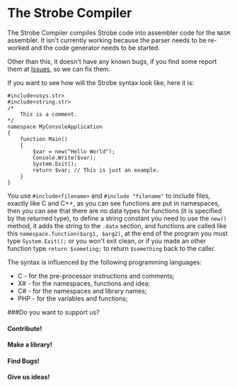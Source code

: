 # The Strobe Compiler
The Strobe Compiler compiles Strobe code into assembler code for the `NASM` assembler.
It isn't currently working because the parser needs to be re-worked and the code generator needs to be started.

Other than this, it doesn't have any known bugs, if you find some report them at [Issues](//github.com/mihail-mojsoski/Strobe/issues), so we can fix them.

If you want to see how will the Strobe syntax look like, here it is:

```
#include<usys.str>
#include<string.str>
/*
	This is a comment.
*/
namespace MyConsoleApplication
{
	function Main()
	{
		$var = new("Hello World");
		Console.Write($var);
		System.Exit();
		return $var; // This is just an example.
	}
}
```
You use `#include<filename>` and `#include "filename"` to include files, exactly like C and C++, as you can see functions are put in namespaces, then you can see that there are no data types for functions (it is specified by the returned type), to define a string constant you need to use the `new()` method, it adds the string to the `.data` section, and functions are called like this `namespace.function($arg1, $arg2)`, at the end of the program you must type `System.Exit();` or you won't exit clean, or if you made an other function type `return $someting;` to return `$something`  back to the caller.

The syntax is influenced by the following programming languages:

 - C - for the pre-processor instructions and comments;
 - X# - for the namespaces, functions and idea;
 - C# - for the namespaces and library names;
 - PHP - for the variables and functions;

###Do you want to support us?
#### Contribute!
#### Make a library!
#### Find Bugs!
#### Give us ideas!
